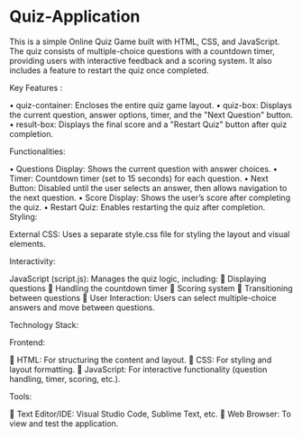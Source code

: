 ﻿# Quiz-Application

This is a simple Online Quiz Game built with HTML, CSS, and JavaScript. The quiz consists of multiple-choice questions with a countdown timer, providing users with interactive feedback and a scoring system. It also includes a feature to restart the quiz once completed.

Key Features :

•	quiz-container: Encloses the entire quiz game layout.
•	quiz-box: Displays the current question, answer options, timer, and the "Next Question" button.
•	result-box: Displays the final score and a "Restart Quiz" button after quiz completion.

Functionalities:

•	Questions Display: Shows the current question with answer choices.
•	Timer: Countdown timer (set to 15 seconds) for each question.
•	Next Button: Disabled until the user selects an answer, then allows navigation to the next question.
•	Score Display: Shows the user’s score after completing the quiz.
•	Restart Quiz: Enables restarting the quiz after completion.
Styling:

External CSS: Uses a separate style.css file for styling the layout and visual elements.

Interactivity:

JavaScript (script.js): Manages the quiz logic, including:
	Displaying questions
	Handling the countdown timer
	Scoring system
	Transitioning between questions
	User Interaction: Users can select multiple-choice answers and move between questions.

Technology Stack:

Frontend:

	HTML: For structuring the content and layout.
	CSS: For styling and layout formatting.
	JavaScript: For interactive functionality (question handling, timer, scoring, etc.).

Tools:

	Text Editor/IDE: Visual Studio Code, Sublime Text, etc.
	Web Browser: To view and test the application.
